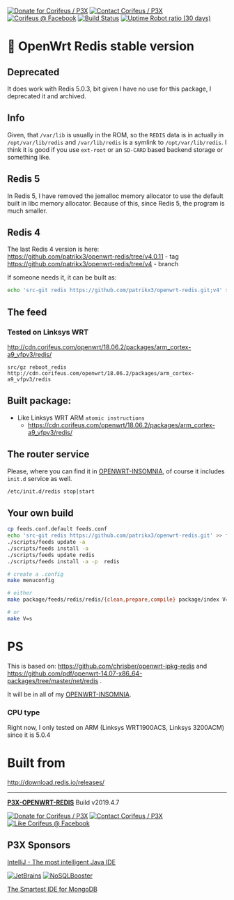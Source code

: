 [//]: #@corifeus-header

 

[![Donate for Corifeus / P3X](https://img.shields.io/badge/Donate-Corifeus-003087.svg)](https://paypal.me/patrikx3) [![Contact Corifeus / P3X](https://img.shields.io/badge/Contact-P3X-ff9900.svg)](https://www.patrikx3.com/en/front/contact) [![Corifeus @ Facebook](https://img.shields.io/badge/Facebook-Corifeus-3b5998.svg)](https://www.facebook.com/corifeus.software)   [![Build Status](https://travis-ci.com/patrikx3/openwrt-redis.svg?branch=master)](https://travis-ci.com/patrikx3/openwrt-redis) [![Uptime Robot ratio (30 days)](https://img.shields.io/uptimerobot/ratio/m780749701-41bcade28c1ea8154eda7cca.svg)](https://uptimerobot.patrikx3.com/)

# 📡 OpenWrt Redis stable version


                    
 
                        
[//]: #@corifeus-header:end

## Deprecated  

It does work with Redis 5.0.3, bit given I have no use for this package, I deprecated it and archived.

## Info

Given, that ```/var/lib``` is usually in the ROM, so the ```REDIS``` data is in actually in ```/opt/var/lib/redis``` and ```/var/lib/redis``` is a symlink to ```/opt/var/lib/redis```. I think it is good if you use ```ext-root``` or an ```SD-CARD``` based backend storage or something like.

## Redis 5
In Redis 5, I have removed the jemalloc memory allocator to use the default built in libc memory allocator. Because of this, since Redis 5, the program is much smaller. 

## Redis 4
The last Redis 4 version is here:  
https://github.com/patrikx3/openwrt-redis/tree/v4.0.11 - tag  
https://github.com/patrikx3/openwrt-redis/tree/v4 - branch  
  
If someone needs it, it can be built as:
```bash
echo 'src-git redis https://github.com/patrikx3/openwrt-redis.git;v4' >> feeds.conf
```

## The feed

### Tested on Linksys WRT

http://cdn.corifeus.com/openwrt/18.06.2/packages/arm_cortex-a9_vfpv3/redis/

```text
src/gz reboot_redis http://cdn.corifeus.com/openwrt/18.06.2/packages/arm_cortex-a9_vfpv3/redis
```


## Built package:
  
* Like Linksys WRT ARM ```atomic instructions```
  * https://cdn.corifeus.com/openwrt/18.06.2/packages/arm_cortex-a9_vfpv3/redis/  


## The router service

Please, where you can find it in  [OPENWRT-INSOMNIA](https://pages.corifeus.com/openwrt-insomnia), of course it includes ```init.d``` service as well.

```bash
/etc/init.d/redis stop|start
```

## Your own build

```bash
cp feeds.conf.default feeds.conf
echo 'src-git redis https://github.com/patrikx3/openwrt-redis.git' >> feeds.conf
./scripts/feeds update -a
./scripts/feeds install -a
./scripts/feeds update redis
./scripts/feeds install -a -p  redis

# create a .config
make menuconfig

# either
make package/feeds/redis/redis/{clean,prepare,compile} package/index V=s

# or
make V=s
```


# PS

This is based on:
https://github.com/chrisber/openwrt-ipkg-redis and https://github.com/pdf/openwrt-14.07-x86_64-packages/tree/master/net/redis .

It will be in all of my [OPENWRT-INSOMNIA](https://pages.corifeus.com/openwrt-insomnia).

### CPU type
Right now, I only tested on ARM (Linksys WRT1900ACS, Linksys 3200ACM) since it is 5.0.4

# Built from

http://download.redis.io/releases/


[//]: #@corifeus-footer

---

[**P3X-OPENWRT-REDIS**](https://pages.corifeus.com/openwrt-redis) Build v2019.4.7 

[![Donate for Corifeus / P3X](https://img.shields.io/badge/Donate-Corifeus-003087.svg)](https://www.paypal.com/cgi-bin/webscr?cmd=_s-xclick&hosted_button_id=QZVM4V6HVZJW6)  [![Contact Corifeus / P3X](https://img.shields.io/badge/Contact-P3X-ff9900.svg)](https://www.patrikx3.com/en/front/contact) [![Like Corifeus @ Facebook](https://img.shields.io/badge/LIKE-Corifeus-3b5998.svg)](https://www.facebook.com/corifeus.software) 


## P3X Sponsors

[IntelliJ - The most intelligent Java IDE](https://www.jetbrains.com/?from=patrikx3)
  
[![JetBrains](https://cdn.corifeus.com/assets/svg/jetbrains-logo.svg)](https://www.jetbrains.com/?from=patrikx3) [![NoSQLBooster](https://cdn.corifeus.com/assets/png/nosqlbooster-70x70.png)](https://www.nosqlbooster.com/)

[The Smartest IDE for MongoDB](https://www.nosqlbooster.com)
  
  
 

[//]: #@corifeus-footer:end



